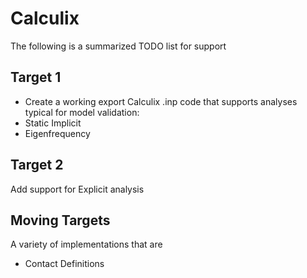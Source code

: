 # Calculix

The following is a summarized TODO list for support

## Target 1
* Create a working export Calculix .inp code that supports analyses typical for model validation:
* Static Implicit
* Eigenfrequency

## Target 2
Add support for Explicit analysis

## Moving Targets
A variety of implementations that are 
* Contact Definitions